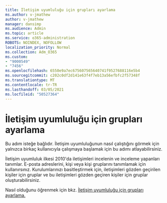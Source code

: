 ```yaml
---
title: İletişim uyumluluğu için grupları ayarlama
ms.author: v-jmathew
author: v-jmathew
manager: dansimp
ms.audience: Admin
ms.topic: article
ms.service: o365-administration
ROBOTS: NOINDEX, NOFOLLOW
localization_priority: Normal
ms.collection: Adm_O365
ms.custom:
- "9000549"
- "7456"
ms.openlocfilehash: 6550e9a7ec675607565640741f9527688116e5b4
ms.sourcegitcommit: c202c0df2d141e63f4f7eb13a56efbfc2f57348f
ms.translationtype: MT
ms.contentlocale: tr-TR
ms.lasthandoff: 03/05/2021
ms.locfileid: "50527364"
---
```

# <a name="set-up-groups-for-communication-compliance"></a>İletişim uyumluluğu için grupları ayarlama

Bu adım isteğe bağlıdır. İletişim uyumluluğunun nasıl çalıştığını görmek için yalnızca birkaç kullanıcıyla çalışmaya başlamak için bu adımı atlayabilirsiniz.  
  
İletişim uyumluluk ilkesi 2010'da iletişimleri incelenin ve inceleme yapanları tanımlar. E-posta adreslerini, kişi veya kişi gruplarını tanımlamak için kullanırsınız. Kurulumlarınızı basitleştirmek için, iletişimleri gözden geçirilen kişiler için gruplar ve bu iletişimleri gözden geçiren kişiler için gruplar oluşturabilirsiniz.  
  
Nasıl olduğunu öğrenmek için bkz. [İletişim uyumluluğu için grupları ayarlama.](https://go.microsoft.com/fwlink/?linkid=2129594)
